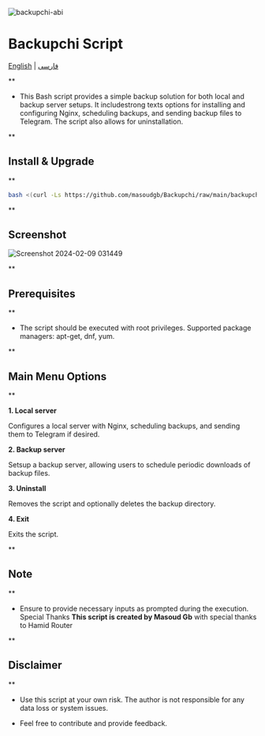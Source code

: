 ![backupchi-abi](https://github.com/masoudgb/Backupchi/assets/87688187/8012c870-331f-43ad-b526-c595f0b81212)


# Backupchi Script

[English](README.md) | [فارسی](README-fa.md)

<!-- The rest of your README content goes here -->

**

- This Bash script provides a simple backup solution for both local and backup server setups. It includestrong texts options for installing and configuring Nginx, scheduling backups, and sending backup files to Telegram. The script also allows for uninstallation.

**

## Install & Upgrade

**

```bash
bash <(curl -Ls https://github.com/masoudgb/Backupchi/raw/main/backupchi.sh)
```
**

## Screenshot 

![Screenshot 2024-02-09 031449](https://github.com/masoudgb/Backupchi/assets/87688187/0a14de1f-a171-431d-80ea-794851885baf)


**

## Prerequisites

**

- The script should be executed with root privileges.
Supported package managers: apt-get, dnf, yum.

**

## Main Menu Options

**

 **1. Local server**

Configures a local server with Nginx, scheduling backups, and sending them to Telegram if desired.

 **2. Backup server**
  
Setsup a backup server, allowing users to schedule periodic downloads of backup files.

**3. Uninstall**
 
Removes the script and optionally deletes the backup directory.

**4. Exit**
 
Exits the script.

**

## Note

**


- Ensure to provide necessary inputs as prompted during the execution.
Special Thanks
**This script is created by Masoud Gb** with special thanks to Hamid Router

**

## Disclaimer

**


- Use this script at your own risk. The author is not responsible for any data loss or system issues.


- Feel free to contribute and provide feedback.
